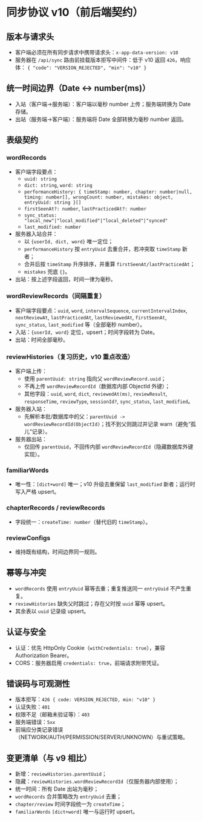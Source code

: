 # 同步协议 v10（前后端契约）

## 版本与请求头
- 客户端必须在所有同步请求中携带请求头：`x-app-data-version: v10`
- 服务器在 `/api/sync` 路由前挂载版本拒写中间件：低于 v10 返回 `426`，响应体：
`{ "code": "VERSION_REJECTED", "min": "v10" }`

## 统一时间边界（Date ↔︎ number(ms)）
- 入站（客户端→服务端）：客户端以毫秒 number 上传；服务端转换为 Date 存储。
- 出站（服务端→客户端）：服务端将 Date 全部转换为毫秒 number 返回。

## 表级契约

### wordRecords
- 客户端字段要点：
  - `uuid: string`
  - `dict: string`, `word: string`
  - `performanceHistory: { timeStamp: number, chapter: number|null, timing: number[], wrongCount: number, mistakes: object, entryUuid: string }[]`
  - `firstSeenAt?: number`, `lastPracticedAt?: number`
  - `sync_status: "local_new"|"local_modified"|"local_deleted"|"synced"`
  - `last_modified: number`
- 服务器入站合并：
  - 以 `{userId, dict, word}` 唯一定位；
  - `performanceHistory` 按 `entryUuid` 去重合并，若冲突取 `timeStamp` 新者；
  - 合并后按 `timeStamp` 升序排序，并重算 `firstSeenAt/lastPracticedAt`；
  - `mistakes` 兜底 `{}`。
- 出站：按上述字段返回，时间一律为毫秒。

### wordReviewRecords（间隔重复）
- 客户端字段要点：`uuid`, `word`, `intervalSequence`, `currentIntervalIndex`, `nextReviewAt`, `lastPracticedAt`, `lastReviewedAt`, `firstSeenAt`, `sync_status`, `last_modified` 等（全部毫秒 number）。
- 入站：`{userId, word}` 定位，upsert；时间字段转为 Date。
- 出站：时间全部毫秒。

### reviewHistories（复习历史，v10 重点改造）
- 客户端上传：
  - 使用 `parentUuid: string` 指向父 `wordReviewRecord.uuid`；
  - 不再上传 `wordReviewRecordId`（数据库内部 ObjectId 外键）；
  - 其他字段：`uuid`, `word`, `dict`, `reviewedAt(ms)`, `reviewResult`, `responseTime`, `reviewType`, `sessionId?`, `sync_status`, `last_modified`。
- 服务器入站：
  - 先解析本批/数据库中的父：`parentUuid -> wordReviewRecordId(ObjectId)`；找不到父则跳过并记录 warn（避免“孤儿”记录）。
- 服务器出站：
  - 仅回传 `parentUuid`，不回传内部 `wordReviewRecordId`（隐藏数据库外键实现）。

### familiarWords
- 唯一性：`[dict+word]` 唯一；v10 升级去重保留 `last_modified` 新者；运行时写入严格 upsert。

### chapterRecords / reviewRecords
- 字段统一：`createTime: number`（替代旧的 `timeStamp`）。

### reviewConfigs
- 维持既有结构，时间边界同一规则。

## 幂等与冲突
- `wordRecords` 使用 `entryUuid` 幂等去重；重复推送同一 `entryUuid` 不产生重复。
- `reviewHistories` 缺失父时跳过；存在父时按 `uuid` 幂等 upsert。
- 其余表以 `uuid` 记录级 upsert。

## 认证与安全
- 认证：优先 HttpOnly Cookie（`withCredentials: true`），兼容 Authorization Bearer。
- CORS：服务器启用 `credentials: true`，前端请求附带凭证。

## 错误码与可观测性
- 版本拒写：`426 { code: VERSION_REJECTED, min: "v10" }`
- 认证失败：`401`
- 权限不足（邮箱未验证等）：`403`
- 服务端错误：`5xx`
- 前端应分类记录错误（NETWORK/AUTH/PERMISSION/SERVER/UNKNOWN）与重试策略。

## 变更清单（与 v9 相比）
- 新增：`reviewHistories.parentUuid`；
- 隐藏：`reviewHistories.wordReviewRecordId`（仅服务器内部使用）；
- 统一时间：所有 Date 出站为毫秒；
- `wordRecords` 合并策略改为 `entryUuid` 去重；
- `chapter/review` 时间字段统一为 `createTime`；
- `familiarWords` `[dict+word]` 唯一与运行时 upsert。



